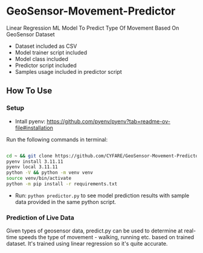 # GeoSensor-Movement-Predictor
Linear Regression ML Model To Predict Type Of Movement Based On GeoSensor Dataset

- Dataset included as CSV
- Model trainer script included
- Model class included
- Predictor script included
- Samples usage included in predictor script

## How To Use

### Setup

- Intall pyenv: https://github.com/pyenv/pyenv?tab=readme-ov-file#installation

Run the following commands in terminal:

```bash

cd ~ && git clone https://github.com/CYFARE/GeoSensor-Movement-Predictor && cd GeoSensor-Movement-Predictor
pyenv install 3.11.11
pyenv local 3.11.11
python -V && python -m venv venv
source venv/bin/activate
python -m pip install -r requirements.txt
```
- Run: `python predictor.py` to see model prediction results with sample data provided in the same python script. 

### Prediction of Live Data

Given types of geosensor data, predict.py can be used to determine at real-time speeds the type of movement - walking, running etc. based on trained dataset. It's trained using linear regression so it's quite accurate.

